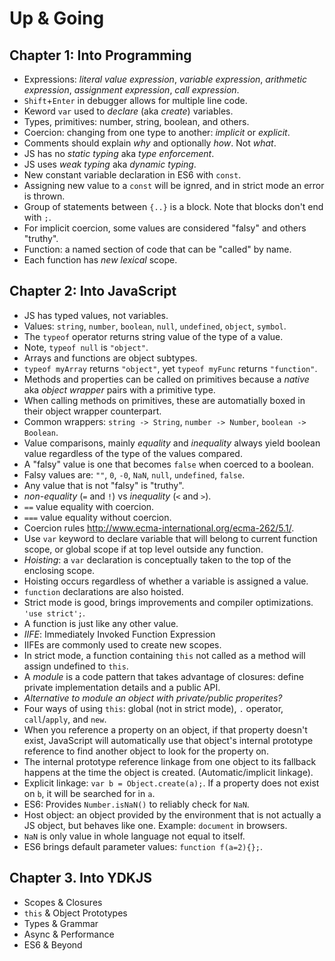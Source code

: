 # Up & Going
## Chapter 1: Into Programming
* Expressions: *literal value expression*, *variable expression*, *arithmetic expression*, *assignment expression*, *call expression*.
* `Shift`+`Enter` in debugger allows for multiple line code.
* Keword `var` used to *declare* (aka *create*) variables.
* Types, primitives: number, string, boolean, and others.
* Coercion: changing from one type to another: *implicit* or *explicit*.
* Comments should explain *why* and optionally *how*. Not *what*.
* JS has no *static typing* aka *type enforcement*.
* JS uses *weak typing* aka *dynamic typing*.
* New constant variable declaration in ES6 with `const`.
* Assigning new value to a `const` will be ignred, and in strict mode an error is thrown.
* Group of statements between `{..}` is a block. Note that blocks don't end with `;`.
* For implicit coercion, some values are considered "falsy" and others "truthy".
* Function: a named section of code that can be "called" by name.
* Each function has *new lexical* scope.

## Chapter 2: Into JavaScript
* JS has typed values, not variables.
* Values: `string`, `number`, `boolean`, `null`, `undefined`, `object`, `symbol`.
* The `typeof` operator returns string value of the type of a value.
* Note, `typeof null` is `"object"`.
* Arrays and functions are object subtypes.
* `typeof myArray` returns `"object"`, yet `typeof myFunc` returns `"function"`.
* Methods and properties can be called on primitives because a *native* aka *object wrapper* pairs with a primitive type.
* When calling methods on primitives, these are automatially boxed in their object wrapper counterpart.
* Common wrappers: `string -> String`, `number -> Number`, `boolean -> Boolean`.
* Value comparisons, mainly *equality* and *inequality* always yield boolean value regardless of the type of the values compared.
* A "falsy" value is one that becomes `false` when coerced to a boolean.
* Falsy values are: `""`, `0`, `-0`, `NaN`, `null`, `undefined`, `false`.
* Any value that is not "falsy" is "truthy".
* *non-equality* (`=` and `!`) vs *inequality* (`<` and `>`).
* `==` value equality with coercion.
* `===` value equality without coercion.
* Coercion rules http://www.ecma-international.org/ecma-262/5.1/.
* Use `var` keyword to declare variable that will belong to current function scope, or global scope if at top level outside any function.
* *Hoisting*: a `var` declaration is conceptually taken to the top of the enclosing scope.
* Hoisting occurs regardless of whether a variable is assigned a value.
* `function` declarations are also hoisted.
* Strict mode is good, brings improvements and compiler optimizations. `'use strict';`.
* A function is just like any other value.
* *IIFE*: Immediately Invoked Function Expression
* IIFEs are commonly used to create new scopes.
* In strict mode, a function containing `this` not called as a method will assign undefined to `this`.
* A *module* is a code pattern that takes advantage of closures: define private implementation details and a public API.
* *Alternative to module an object with private/public properites?*
* Four ways of using `this`: global (not in strict mode), `.` operator, `call`/`apply`, and `new`.
* When you reference a property on an object, if that property doesn't exist, JavaScript will automatically use that object's internal prototype reference to find another object to look for the property on.
* The internal prototype reference linkage from one object to its fallback happens at the time the object is created. (Automatic/implicit linkage).
* Explicit linkage: `var b = Object.create(a);`. If a property does not exist on `b`, it will be searched for in `a`.
* ES6: Provides `Number.isNaN()` to reliably check for `NaN`.
* Host object: an object provided by the environment that is not actually a JS object, but behaves like one. Example: `document` in browsers.
* `NaN` is only value in whole language not equal to itself.
* ES6 brings default parameter values: `function f(a=2){};`.

## Chapter 3. Into YDKJS

* Scopes & Closures
* `this` & Object Prototypes
* Types & Grammar
* Async & Performance
* ES6 & Beyond
